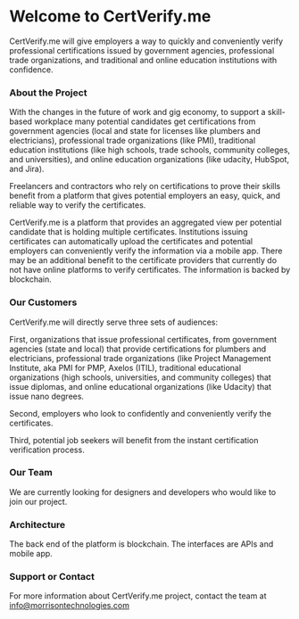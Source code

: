 # Welcome to CertVerify.me #
CertVerify.me will give employers a way to quickly and conveniently verify professional certifications issued by government agencies, professional trade organizations, and traditional and online education institutions with confidence.

### About the Project ### 
With the changes in the future of work and gig economy, to support a skill-based workplace many potential candidates get certifications from government agencies (local and state for licenses like plumbers and electricians), professional trade organizations (like PMI), traditional education institutions (like high schools, trade schools, community colleges, and universities), and online education organizations (like udacity, HubSpot, and Jira).

Freelancers and contractors who rely on certifications to prove their skills benefit from a platform that gives potential employers an easy, quick, and reliable way to verify the certificates.

CertVerify.me is a platform that provides an aggregated view per potential candidate that is holding multiple certificates. Institutions issuing certificates can automatically upload the certificates and potential employers can conveniently verify the information via a mobile app. There may be an additional benefit to the certificate providers that currently do not have online platforms to verify certificates. The information is backed by blockchain.

### Our Customers ### 
CertVerify.me will directly serve three sets of audiences:

First, organizations that issue professional certificates, from government agencies (state and local) that provide certifications for plumbers and electricians, professional trade organizations (like Project Management Institute, aka PMI for PMP, Axelos (ITIL), traditional educational organizations (high schools, universities, and community colleges) that issue diplomas, and online educational organizations (like Udacity) that issue nano degrees.

Second, employers who look to confidently and conveniently verify the certificates.

Third, potential job seekers will benefit from the instant certification verification process.

### Our Team ### 
We are currently looking for designers and developers who would like to join our project.

### Architecture ### 
The back end of the platform is blockchain. The interfaces are APIs and mobile app.

### Support or Contact ###
For more information about CertVerify.me project, contact the team at info@morrisontechnologies.com
